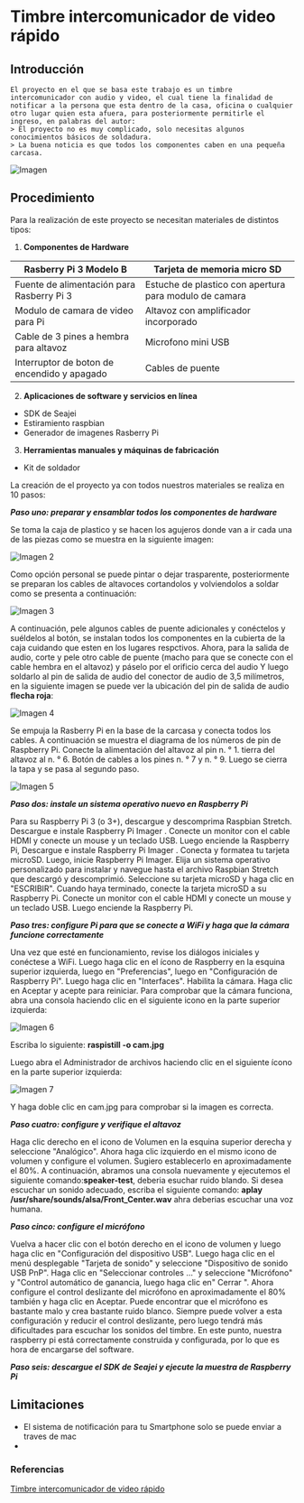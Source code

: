 # Timbre intercomunicador de video rápido 

## Introducción 
```
El proyecto en el que se basa este trabajo es un timbre intercomunicador con audio y video, el cual tiene la finalidad de notificar a la persona que esta dentro de la casa, oficina o cualquier otro lugar quien esta afuera, para posteriormente permitirle el ingreso, en palabras del autor: 
> El proyecto no es muy complicado, solo necesitas algunos conocimientos básicos de soldadura.
> La buena noticia es que todos los componentes caben en una pequeña carcasa.
```
![Imagen](https://i.all3dp.com/cdn-cgi/image/fit=cover,w=1000,gravity=0.5x0.5,format=auto/wp-content/uploads/2021/01/20120128/Video-Doorbell-Raspberry-Pi.jpeg)

## Procedimiento 

Para la realización de este proyecto se necesitan materiales de distintos tipos:

1.  **Componentes de Hardware**

Rasberry Pi 3 Modelo B | Tarjeta de memoria micro SD
-----------------------| --------------------------
Fuente de alimentación para Rasberry Pi 3 | Estuche de plastico con apertura para modulo de camara 
Modulo de camara de video para Pi | Altavoz con amplificador incorporado 
Cable de 3 pines a hembra para altavoz | Microfono mini USB 
Interruptor de boton de encendido y apagado | Cables de puente 

2. **Aplicaciones de software y servicios en línea**

* SDK de Seajei
* Estiramiento  raspbian
*  Generador de imagenes Rasberry Pi

3. **Herramientas manuales y máquinas de fabricación**

* Kit de soldador 

La creación de el proyecto ya con todos nuestros materiales se realiza en 10 pasos:

**_Paso uno: preparar y ensamblar todos los componentes de hardware_**

Se toma la caja de plastico y se hacen los agujeros donde van a ir cada una de las piezas como se muestra en la siguiente imagen: 

![Imagen 2](https://hackster.imgix.net/uploads/attachments/1232973/01-holediagram_xm6I2h18WC.png?auto=compress%2Cformat&w=740&h=555&fit=max)

Como opción personal se puede pintar o dejar trasparente, posteriormente se preparan los cables de altavoces cortandolos y volviendolos a soldar como se presenta a continuación: 

![Imagen 3](https://hackster.imgix.net/uploads/attachments/1232980/screen_shot_2020-12-16_at_4_50_06_pm_TL5waIP77m.png?auto=compress%2Cformat&w=740&h=555&fit=max)

A continuación, pele algunos cables de puente adicionales y conéctelos y suéldelos al botón, se instalan todos los componentes en la cubierta de la caja cuidando que esten en los lugares respctivos. Ahora, para la salida de audio, corte y pele otro cable de puente (macho para que se conecte con el cable hembra en el altavoz) y páselo por el orificio cerca del audio Y luego soldarlo al pin de salida de audio del conector de audio de 3,5 milímetros, en la siguiente imagen se puede ver la ubicación del pin de salida de audio **flecha roja**:

![Imagen 4](https://hackster.imgix.net/uploads/attachments/1233001/screen_shot_2020-12-16_at_4_29_13_pm_Wq9DtxUDbA.png?auto=compress%2Cformat&w=740&h=555&fit=max)

Se empuja la Rasberry Pi en la base de la carcasa y conecta todos los cables. A continuación se muestra el diagrama de los números de pin de Raspberry Pi. Conecte la alimentación del altavoz al pin n. ° 1. tierra del altavoz al n. ° 6. Botón de cables a los pines n. ° 7 y n. ° 9. Luego se cierra la tapa y se pasa al segundo paso.

![Imagen 5](https://hackster.imgix.net/uploads/attachments/1233536/pi3pins_pzmJGS7aT8.png?auto=compress%2Cformat&w=740&h=555&fit=max)

**_Paso dos: instale un sistema operativo nuevo en Raspberry Pi_**

Para su Raspberry Pi 3 (o 3+), descargue y descomprima Raspbian Stretch. Descargue e instale Raspberry Pi Imager .
Conecte un monitor con el cable HDMI y conecte un mouse y un teclado USB. Luego enciende la Raspberry Pi, Descargue e instale Raspberry Pi Imager . Conecta y formatea tu tarjeta microSD. Luego, inicie Raspberry Pi Imager. Elija un sistema operativo personalizado para instalar y navegue hasta el archivo Raspbian Stretch que descargó y descomprimió. Seleccione su tarjeta microSD y haga clic en "ESCRIBIR". Cuando haya terminado, conecte la tarjeta microSD a su Raspberry Pi. Conecte un monitor con el cable HDMI y conecte un mouse y un teclado USB. Luego enciende la Raspberry Pi.

**_Paso tres: configure Pi para que se conecte a WiFi y haga que la cámara funcione correctamente_**

Una vez que esté en funcionamiento, revise los diálogos iniciales y conéctese a WiFi. Luego haga clic en el ícono de Raspberry en la esquina superior izquierda, luego en "Preferencias", luego en "Configuración de Raspberry Pi". Luego haga clic en "Interfaces". Habilita la cámara. Haga clic en Aceptar y acepte para reiniciar. Para comprobar que la cámara funciona, abra una consola haciendo clic en el siguiente icono en la parte superior izquierda:

![Imagen 6](https://hackster.imgix.net/uploads/attachments/1233011/screen_shot_2020-12-16_at_5_23_44_pm_10dAtVLK5I.png?auto=compress%2Cformat&w=740&h=555&fit=max)

Escriba lo siguiente: **raspistill -o cam.jpg**

Luego abra el Administrador de archivos haciendo clic en el siguiente ícono en la parte superior izquierda:

![Imagen 7](https://hackster.imgix.net/uploads/attachments/1233013/screen_shot_2020-12-16_at_5_24_56_pm_mVycQYXAqc.png?auto=compress%2Cformat&w=740&h=555&fit=max)

Y haga doble clic en cam.jpg para comprobar si la imagen es correcta.

**_Paso cuatro: configure y verifique el altavoz_**

Haga clic derecho en el icono de Volumen en la esquina superior derecha y seleccione "Analógico". Ahora haga clic izquierdo en el mismo icono de volumen y configure el volumen. Sugiero establecerlo en aproximadamente el 80%. A continuación, abramos una consola nuevamente y ejecutemos el siguiente comando:**speaker-test**, deberia esuchar ruido blando. Si desea escuchar un sonido adecuado, escriba el siguiente comando: **aplay /usr/share/sounds/alsa/Front_Center.wav** ahra deberias escuchar una voz humana.

**_Paso cinco: configure el micrófono_**

Vuelva a hacer clic con el botón derecho en el icono de volumen y luego haga clic en "Configuración del dispositivo USB". Luego haga clic en el menú desplegable "Tarjeta de sonido" y seleccione "Dispositivo de sonido USB PnP". Haga clic en "Seleccionar controles ..." y seleccione "Micrófono" y "Control automático de ganancia, luego haga clic en" Cerrar ". Ahora configure el control deslizante del micrófono en aproximadamente el 80% también y haga clic en Aceptar. Puede encontrar que el micrófono es bastante malo y crea bastante ruido blanco. Siempre puede volver a esta configuración y reducir el control deslizante, pero luego tendrá más dificultades para escuchar los sonidos del timbre. En este punto, nuestra raspberry pi está correctamente construida y configurada, por lo que es hora de encargarse del software.

**_Paso seis: descargue el SDK de Seajei y ejecute la muestra de Raspberry Pi_**





## Limitaciones 

* El sistema de notificación para tu Smartphone solo se puede enviar a traves de mac 
* 

### Referencias 

[Timbre intercomunicador de video rápido](https://www.hackster.io/sneaky/fast-video-doorbell-intercom-on-raspberry-pi-63b063)
